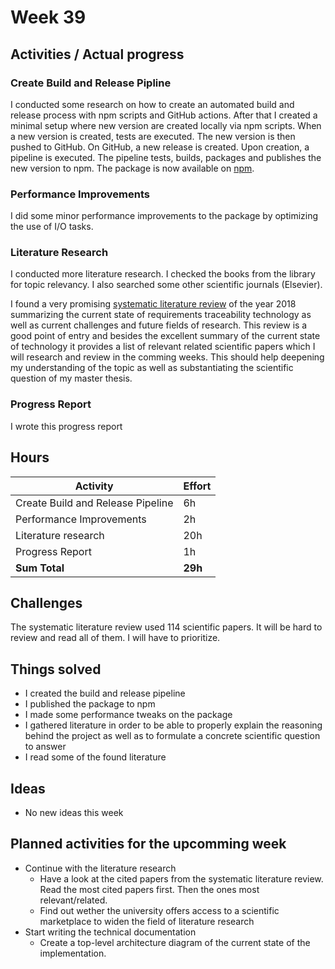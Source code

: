 # Week 39

## Activities / Actual progress

### Create Build and Release Pipline

I conducted some research on how to create an automated build and release process with npm scripts and GitHub actions. After that I created a minimal setup where new version are created locally via npm scripts. When a new version is created, tests are executed. The new version is then pushed to GitHub. On GitHub, a new release is created. Upon creation, a pipeline is executed. The pipeline tests, builds, packages and publishes the new version to npm. The package is now available on [npm](https://www.npmjs.com/package/tracey-cli).

### Performance Improvements

I did some minor performance improvements to the package by optimizing the use of I/O tasks.

### Literature Research

I conducted more literature research. I checked the books from the library for topic relevancy. I also searched some other scientific journals (Elsevier).

I found a very promising [systematic literature review](https://www.sciencedirect.com/science/article/abs/pii/S0164121218301754) of the year 2018 summarizing the current state of requirements traceability technology as well as current challenges and future fields of research. This review is a good point of entry and besides the excellent summary of the current state of technology it provides a list of relevant related scientific papers which I will research and review in the comming weeks. This should help deepening my understanding of the topic as well as substantiating the scientific question of my master thesis.

### Progress Report

I wrote this progress report

## Hours

| Activity                              | Effort  |
| ------------------------------------- | ------- |
| Create Build and Release Pipeline     | 6h      |
| Performance Improvements              | 2h      |
| Literature research                   | 20h     |
| Progress Report                       | 1h      |
| **Sum Total**                         | **29h** |

## Challenges

The systematic literature review used 114 scientific papers. It will be hard to review and read all of them. I will have to prioritize.

## Things solved

- I created the build and release pipeline
- I published the package to npm
- I made some performance tweaks on the package
- I gathered literature in order to be able to properly explain the reasoning behind the project as well as to formulate a concrete scientific question to answer
- I read some of the found literature

## Ideas

- No new ideas this week

## Planned activities for the upcomming week

- Continue with the literature research
    - Have a look at the cited papers from the systematic literature review. Read the most cited papers first. Then the ones most relevant/related.
    - Find out wether the university offers access to a scientific marketplace to widen the field of literature research
- Start writing the technical documentation
    - Create a top-level architecture diagram of the current state of the implementation.
